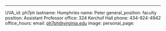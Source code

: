 ---
UVA_id: ph7ph
lastname: Humphries
name: Peter
general_position: faculty
position: Assistant Professor
office: 324 Kerchof Hall
phone: 434-924-4942
office_hours: 
email: ph7ph@virginia.edu
image:
personal_page: 
